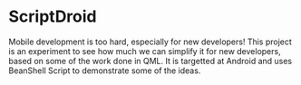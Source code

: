 ScriptDroid
===========

Mobile development is too hard, especially for new developers! This project is an experiment to see how much we can simplify it for new developers, based on some of the work done in QML. It is targetted at Android and uses BeanShell Script to demonstrate some of the ideas.